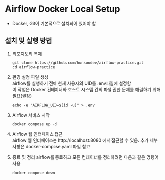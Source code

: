 # Airflow Docker Local Setup

- Docker, Git이 기본적으로 설치되어 있어야 함

## 설치 및 실행 방법
1. 리포지토리 복제
    ```
    git clone https://github.com/hunsoodev/airflow-practice.git
    cd airflow-practice
    ```


2. 환경 설정 파일 생성  
airflow를 실행하기 전에 현재 사용자의 UID를 .env파일에 설정함  
이 작업은 Docker 컨테이너와 호스트 시스템 간의 파일 권한 문제를 해결하기 위해 필요(권장)
    ```
    echo -e "AIRFLOW_UID=$(id -u)" > .env
    ```

3. Airflow 서비스 시작
    ```
    docker compose up -d
    ```

4. Airflow 웹 인터페이스 접근  
    airflow 웹 인터페이스는 http://localhost:8080 에서 접근할 수 있음. 추가 세부사항은 docker-compose.yaml 파일 참고


5. 종료 및 정리
airflow를 종료하고 모든 컨테이너를 정리하려면 다음과 같은 명령어 사용
    ```
    docker compose down
    ```

